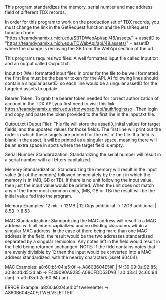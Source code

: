 This program standardizes the memory, serial number and mac address field of different TDX records.

In order for this program to work on the production set of TDX records, you must change the link
in the GetRequest function and the PushRequest function from:
   "https://teamdynamix.umich.edu/SBTDWebApi/api/48/assets/" + assetID
to "https://teamdynamix.umich.edu/TDWebApi/api/48/assets/" + assetID
where the change is removing the SB from the WebApi section of the url.

This programs requires two files:
A well formatted input file called Input.txt and an output called Output.txt.

Input.txt (Well formatted input file):
In order for the file to be well formatted the first line must be the bearer token for the API.
All following lines should contain a singular assetID, so each line would be a singular assetID
for the targeted assets to update. 

Bearer Token:
To grab the bearer token needed for correct authorization of account in the TDX API, you first need to 
visit this link: https://teamdynamix.umich.edu/sbtdwebapi/api/auth/loginsso . Then login and copy and paste
the token provided to the first line in the Input.txt file.

Output.txt (Ouput File):
This file will store the assetID, inital values for target fields, and the updated values for those fields.
The first line will print out the order in which these targets are printed for the rest of the file.
If a field is blank in the asset, it will be printed as a singular space, meaning there will be an extra space 
in spots where the target field is empty.

Serial Number Standardization:
Standardizing the serial number will result in a serial number with all letters capitalized.

Memory Standardization:
Standardizing the memory will result in the input value (int of the memory) followed immediately by
the unit in which the memory is in (MB, GB or TB). If there is no unit following the input value, then
just the input value would be printed. When the unit does not match any of the three most common units, 
(MB, GB or TB) the result will be the initial value fed into the program.

Memory Examples:
12 mb -> 12MB  |
12 Gigs additional -> 12GB additional |
8.53 -> 8.53 

MAC Standardization:
Standardizing the MAC address will result in a MAC address with all letters capitalized and no dividing 
characters within a singular MAC address. In the case of there being more than one MAC address in the field,
the result would be the two addresses standardized separated by a singular semicolon. Any notes left in the field
would result in the field being returned unchanged. NOTE: If the field contains notes that are evenly divisible by 12
then the input would be converted into a MAC address standardized, with the nearby characters (asset 60404).

MAC Examples:
a8:60:b6:04:e5:0f -> A860B604E50F |
f4:39:09:0a:92:85; a0:8c:fd:d5:3d:ab -> F439090A9285;A08CFDD53DAB |
a0:d3:c1:2c:60:94 (lan) -> a0:d3:c1:2c:60:94 (lan)

ERROR Example:
a8:60:b6:04:e4:0f twelveletter -> A860B604E40F;TWELVELETTER